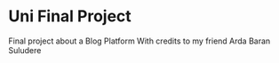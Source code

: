 # Uni Final Project
 Final project about a Blog Platform
 With credits to my friend Arda Baran Suludere
